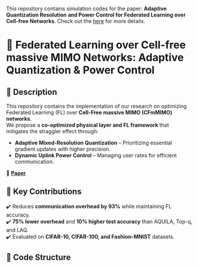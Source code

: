 This repository contains simulation codes for the paper: **Adaptive Quantization Resolution and Power Control for Federated Learning over Cell-free Networks**. Check out the [here](https://arxiv.org/abs/2412.10878) for more details.

# 📡 Federated Learning over Cell-free massive MIMO Networks: Adaptive Quantization & Power Control  

## 📖 Description  
This repository contains the implementation of our research on optimizing Federated Learning (FL) over **Cell-Free massive MIMO (CFmMIMO) networks**.  
We propose a **co-optimized physical layer and FL framework** that mitigates the straggler effect through:  
- **Adaptive Mixed-Resolution Quantization** – Prioritizing essential gradient updates with higher precision.  
- **Dynamic Uplink Power Control** – Managing user rates for efficient communication.  

📄 **[Paper](https://arxiv.org/abs/2412.10878)**  

## 🚀 Key Contributions  
✔️ Reduces **communication overhead by 93%** while maintaining FL accuracy.  
✔️ **75% lower overhead** and **10% higher test accuracy** than AQUILA, Top-q, and LAQ.  
✔️ Evaluated on **CIFAR-10, CIFAR-100, and Fashion-MNIST** datasets.  

## 📂 Code Structure  
